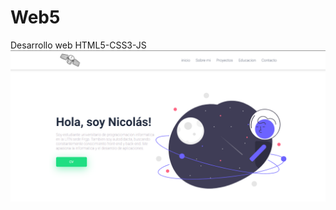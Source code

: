 # Web5
Desarrollo web HTML5-CSS3-JS
![alt text](https://raw.githubusercontent.com/nicoamaciel/Web5/main/web5.png)
